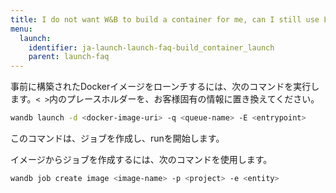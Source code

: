 ```yaml
---
title: I do not want W&B to build a container for me, can I still use Launch?
menu:
  launch:
    identifier: ja-launch-launch-faq-build_container_launch
    parent: launch-faq
---
```


事前に構築されたDockerイメージをローンチするには、次のコマンドを実行します。`< >`内のプレースホルダーを、お客様固有の情報に置き換えてください。

```bash
wandb launch -d <docker-image-uri> -q <queue-name> -E <entrypoint>
```

このコマンドは、ジョブを作成し、runを開始します。

イメージからジョブを作成するには、次のコマンドを使用します。

```bash
wandb job create image <image-name> -p <project> -e <entity>
```
